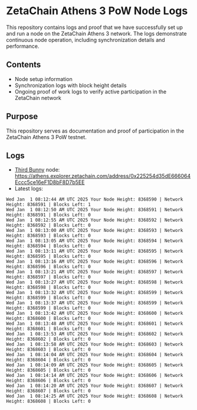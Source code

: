 # ZetaChain Athens 3 PoW Node Logs
This repository contains logs and proof that we have successfully set up and run a node on the ZetaChain Athens 3 network. The logs demonstrate continuous node operation, including synchronization details and performance.

## Contents
- Node setup information
- Synchronization logs with block height details
- Ongoing proof of work logs to verify active participation in the ZetaChain network

## Purpose
This repository serves as documentation and proof of participation in the ZetaChain Athens 3 PoW testnet.

## Logs

- [Third Bunny](https://thirdbunny.xyz/) node: https://athens.explorer.zetachain.com/address/0x225254d35dE666064Eccc5ce16eF1D8bF8D7b5EE
- Latest logs:
```
Wed Jan  1 08:12:44 AM UTC 2025 Your Node Height: 8368590 | Network Height: 8368591 | Blocks Left: 1
Wed Jan  1 08:12:50 AM UTC 2025 Your Node Height: 8368591 | Network Height: 8368591 | Blocks Left: 0
Wed Jan  1 08:12:55 AM UTC 2025 Your Node Height: 8368592 | Network Height: 8368592 | Blocks Left: 0
Wed Jan  1 08:13:00 AM UTC 2025 Your Node Height: 8368593 | Network Height: 8368593 | Blocks Left: 0
Wed Jan  1 08:13:05 AM UTC 2025 Your Node Height: 8368594 | Network Height: 8368594 | Blocks Left: 0
Wed Jan  1 08:13:11 AM UTC 2025 Your Node Height: 8368595 | Network Height: 8368595 | Blocks Left: 0
Wed Jan  1 08:13:16 AM UTC 2025 Your Node Height: 8368596 | Network Height: 8368596 | Blocks Left: 0
Wed Jan  1 08:13:21 AM UTC 2025 Your Node Height: 8368597 | Network Height: 8368597 | Blocks Left: 0
Wed Jan  1 08:13:27 AM UTC 2025 Your Node Height: 8368598 | Network Height: 8368598 | Blocks Left: 0
Wed Jan  1 08:13:32 AM UTC 2025 Your Node Height: 8368599 | Network Height: 8368599 | Blocks Left: 0
Wed Jan  1 08:13:37 AM UTC 2025 Your Node Height: 8368599 | Network Height: 8368599 | Blocks Left: 0
Wed Jan  1 08:13:42 AM UTC 2025 Your Node Height: 8368600 | Network Height: 8368600 | Blocks Left: 0
Wed Jan  1 08:13:48 AM UTC 2025 Your Node Height: 8368601 | Network Height: 8368601 | Blocks Left: 0
Wed Jan  1 08:13:53 AM UTC 2025 Your Node Height: 8368602 | Network Height: 8368602 | Blocks Left: 0
Wed Jan  1 08:13:58 AM UTC 2025 Your Node Height: 8368603 | Network Height: 8368603 | Blocks Left: 0
Wed Jan  1 08:14:04 AM UTC 2025 Your Node Height: 8368604 | Network Height: 8368604 | Blocks Left: 0
Wed Jan  1 08:14:09 AM UTC 2025 Your Node Height: 8368605 | Network Height: 8368605 | Blocks Left: 0
Wed Jan  1 08:14:14 AM UTC 2025 Your Node Height: 8368606 | Network Height: 8368606 | Blocks Left: 0
Wed Jan  1 08:14:20 AM UTC 2025 Your Node Height: 8368607 | Network Height: 8368607 | Blocks Left: 0
Wed Jan  1 08:14:25 AM UTC 2025 Your Node Height: 8368608 | Network Height: 8368608 | Blocks Left: 0
```

